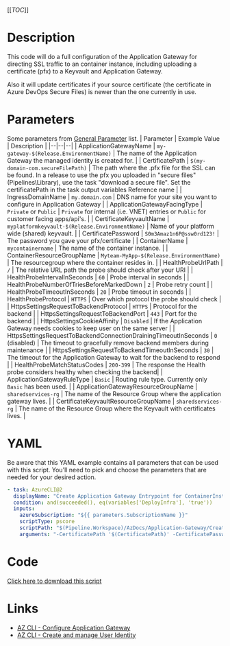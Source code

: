 [[_TOC_]]

# Description

This code will do a full configuration of the Application Gateway for directing SSL traffic to an container instance, including uploading a certificate (pfx) to a Keyvault and Application Gateway.

Also it will update certificates if your source certificate (the certificate in Azure DevOps Secure Files) is newer than the one currently in use.

# Parameters

Some parameters from [General Parameter](/Azure/Azure-CLI-Snippets) list.
| Parameter | Example Value | Description |
|--|--|--|
| ApplicationGatewayName | `my-gateway-$(Release.EnvironmentName)` | The name of the Application Gateway the managed identity is created for. |
| CertificatePath | `$(my-domain-com.secureFilePath)` | The path where the .pfx file for the SSL can be found. In a release to use the pfx you uploaded in "secure files" (Pipelines\Library), use the task "download a secure file". Set the certificatePath in the task output variables Reference name |
| IngressDomainName | `my.domain.com` | DNS name for your site you want to configure in Application Gateway |
| ApplicationGatewayFacingType | `Private` or `Public` | `Private` for internal (i.e. VNET) entries or `Public` for customer facing apps/api's. |
| CertificateKeyvaultName | `myplatformkeyvault-$(Release.EnvironmentName)` | Name of your platform wide (shared) keyvault. |
| CertificatePassword | `S0m3Amaz1n6P@ssw0rd123!` | The password you gave your pfx/certificate |
| ContainerName | `mycontainername` | The name of the container instance. |
| ContainerResourceGroupName | `Myteam-MyApp-$(Release.EnvironmentName)` | The resourcegroup where the container resides in. |
| HealthProbeUrlPath | `/` | The relative URL path the probe should check after your URI |
| HealthProbeIntervalInSeconds | `60` | Probe interval in seconds |
| HealthProbeNumberOfTriesBeforeMarkedDown | `2` | Probe retry count |
| HealthProbeTimeoutInSeconds | `20` | Probe timeout in seconds |
| HealthProbeProtocol | `HTTPS` | Over which protocol the probe should check |
| HttpsSettingsRequestToBackendProtocol | `HTTPS` | Protocol for the backend |
| HttpsSettingsRequestToBackendPort | `443` | Port for the backend |
| HttpsSettingsCookieAffinity | `Disabled` | If the Application Gateway needs cookies to keep user on the same server |
| HttpsSettingsRequestToBackendConnectionDrainingTimeoutInSeconds | `0` (disabled) | The timeout to gracefully remove backend members during maintenance |
| HttpsSettingsRequestToBackendTimeoutInSeconds | `30` | The timeout for the Application Gateway to wait for the backend to respond |
| HealthProbeMatchStatusCodes | `200-399` | The response the Health probe considers healthy when checking the backend|
| ApplicationGatewayRuleType | `Basic` | Routing rule type. Currently only `Basic` has been used. |
| ApplicationGatewayResourceGroupName | `sharedservices-rg` | The name of the Resource Group where the application gateway lives. |
| CertificateKeyvaultResourceGroupName | `sharedservices-rg` | The name of the Resource Group where the Keyvault with certificates lives. |

# YAML

Be aware that this YAML example contains all parameters that can be used with this script. You'll need to pick and choose the parameters that are needed for your desired action.

```yaml
- task: AzureCLI@2
  displayName: "Create Application Gateway Entrypoint for ContainerInstance"
  condition: and(succeeded(), eq(variables['DeployInfra'], 'true'))
  inputs:
    azureSubscription: "${{ parameters.SubscriptionName }}"
    scriptType: pscore
    scriptPath: "$(Pipeline.Workspace)/AzDocs/Application-Gateway/Create-Application-Gateway-Entrypoint-for-ContainerInstance.ps1"
    arguments: "-CertificatePath '$(CertificatePath)' -CertificatePassword '$(CertificatePassword)' -IngressDomainName '$(IngressDomainName)' -ApplicationGatewayName '$(ApplicationGatewayName)' -ApplicationGatewayFacingType '$(ApplicationGatewayFacingType)' -ApplicationGatewayResourceGroupName '$(ApplicationGatewayResourceGroupName)' -CertificateKeyvaultResourceGroupName '$(CertificateKeyvaultResourceGroupName)' -CertificateKeyvaultName '$(CertificateKeyvaultName)' -ContainerName '$(ContainerName)' -ContainerResourceGroupName '$(ContainerResourceGroupName)' -HealthProbeUrlPath '$(HealthProbeUrlPath)' -HealthProbeIntervalInSeconds '$(HealthProbeIntervalInSeconds)' -HealthProbeNumberOfTriesBeforeMarkedDown '$(HealthProbeNumberOfTriesBeforeMarkedDown)' -HealthProbeTimeoutInSeconds '$(HealthProbeTimeoutInSeconds)' -HealthProbeProtocol '$(HealthProbeProtocol)' -HttpsSettingsRequestToBackendProtocol '$(HttpsSettingsRequestToBackendProtocol)' -HttpsSettingsRequestToBackendPort '$(HttpsSettingsRequestToBackendPort)' -HttpsSettingsRequestToBackendCookieAffinity '$(HttpsSettingsRequestToBackendCookieAffinity)' -HttpsSettingsRequestToBackendConnectionDrainingTimeoutInSeconds '$(HttpsSettingsRequestToBackendConnectionDrainingTimeoutInSeconds)' -HttpsSettingsRequestToBackendTimeoutInSeconds '$(HttpsSettingsRequestToBackendTimeoutInSeconds)' -HealthProbeMatchStatusCodes '$(HealthProbeMatchStatusCodes)' -ApplicationGatewayRuleType '$(ApplicationGatewayRuleType)'"
```

# Code

[Click here to download this script](../../../../src/Application-Gateway/Create-Application-Gateway-Entrypoint-for-ContainerInstance.ps1)

# Links

- [AZ CLI - Configure Application Gateway](https://docs.microsoft.com/en-us/cli/azure/network/application-gateway?view=azure-cli-latest)
- [AZ CLI - Create and manage User Identity](https://docs.microsoft.com/en-us/cli/azure/identity?view=azure-cli-latest)

